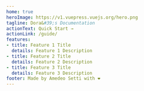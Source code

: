 ```yaml
---
home: true
heroImage: https://v1.vuepress.vuejs.org/hero.png
tagline: Dora&#39;s Documentation
actionText: Quick Start →
actionLink: /guide/
features:
- title: Feature 1 Title
  details: Feature 1 Description
- title: Feature 2 Title
  details: Feature 2 Description
- title: Feature 3 Title
  details: Feature 3 Description
footer: Made by Amedeo Setti with ❤️
---
```

